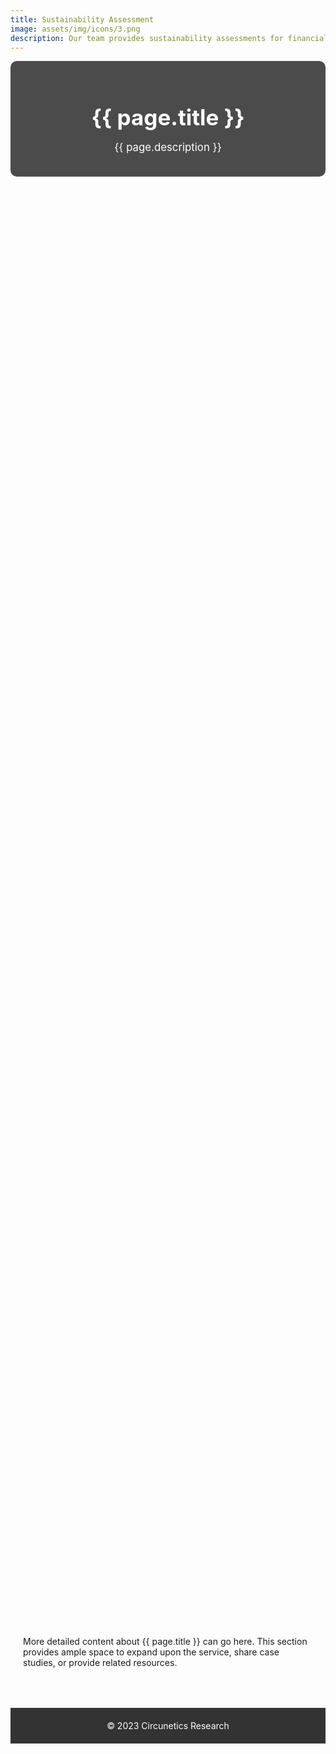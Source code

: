 ```yaml
---
title: Sustainability Assessment
image: assets/img/icons/3.png
description: Our team provides sustainability assessments for financial institutions, helping them understand their current sustainability practices and identify areas for improvement.
---
```


<!-- Header with Image, Title, and Description -->
<!--
<header style="background: url({{ page.image }}) no-repeat center center; background-size: cover; height: 60vh; display: flex; align-items: center; justify-content: center;">
    <div style="background-color: rgba(0, 0, 0, 0.7); padding: 20px 40px; border-radius: 10px; text-align: center;">
        <h1 style="color: white; font-size: 2.5em; margin-bottom: 15px;">{{ page.title }}</h1>
        <p style="color: white; font-size: 1.2em;">{{ page.description }}</p>
    </div>
</header>
-->
<!-- Header with Image, Title, and Description -->
<header style="background: url({{ page.image }}) no-repeat center center; background-size: cover; height: 60vh;">
    <div style="background-color: rgba(0, 0, 0, 0.7); padding: 20px 40px; border-radius: 10px; text-align: center; max-width: 800px; margin: 0 auto;">
        <h1 style="color: white; font-size: 2.5em; margin-bottom: 15px;">{{ page.title }}</h1>
        <p style="color: white; font-size: 1.2em;">{{ page.description }}</p>
    </div>
</header>


<!-- Main Content Area -->
<main style="padding: 50px 20px;">
    <div style="max-width: 800px; margin: 0 auto;">
        <p>
            More detailed content about {{ page.title }} can go here. This section provides ample space to expand upon the service, share case studies, or provide related resources.
        </p>
        <!-- You can add more sections, images, and other content elements here -->
    </div>
</main>

<!-- Optional Footer -->
<footer style="background-color: #333; padding: 20px; text-align: center;">
    <p style="color: white; margin: 0;">&copy; 2023 Circunetics Research</p>
</footer>
